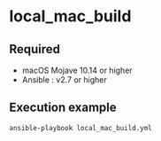# local_mac_build


## Required

* macOS Mojave 10.14 or higher
* Ansible : v2.7 or higher

## Execution example

```
ansible-playbook local_mac_build.yml
```